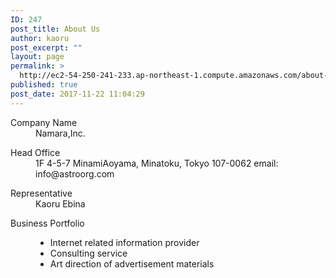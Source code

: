 ```yaml
---
ID: 247
post_title: About Us
author: kaoru
post_excerpt: ""
layout: page
permalink: >
  http://ec2-54-250-241-233.ap-northeast-1.compute.amazonaws.com/about-us/
published: true
post_date: 2017-11-22 11:04:29
---
```

<div class="price_msg">
<div class="cnt">
<dl class="clearfix lst">
 	<dt>Company Name</dt>
 	<dd class="ncompany">Namara,Inc.</dd>
</dl>
<dl class="clearfix lst">
 	<dt>Head Office</dt>
 	<dd class="ncompany">1F 4-5-7 MinamiAoyama, Minatoku, Tokyo 107-0062
email: info@astroorg.com</dd>
</dl>
<dl class="clearfix lst">
 	<dt>Representative</dt>
 	<dd class="ncompany">Kaoru Ebina</dd>
</dl>
<dl class="clearfix">
 	<dt>Business Portfolio</dt>
 	<dd class="ncompany">
<ul>
 	<li>Internet related information provider</li>
 	<li>Consulting service</li>
 	<li>Art direction of advertisement materials</li>
</ul>
</dd>
</dl>
</div>
</div>